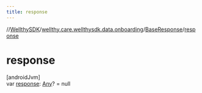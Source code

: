 ```yaml
---
title: response
---
```

//[WellthySDK](../../../index.html)/[wellthy.care.wellthysdk.data.onboarding](../index.html)/[BaseResponse](index.html)/[response](response.html)



# response



[androidJvm]\
var [response](response.html): [Any](https://kotlinlang.org/api/latest/jvm/stdlib/kotlin/-any/index.html)? = null




